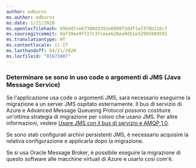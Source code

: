 ```yaml
---
author: edburns
ms.author: edburns
ms.date: 1/21/2020
ms.openlocfilehash: 69bddfce67388d3392e6908f3ddf1af378b116cf
ms.sourcegitcommit: 0af39ee9ff27c37ceeeb28ea9d51e32995989591
ms.translationtype: HT
ms.contentlocale: it-IT
ms.lasthandoff: 04/21/2020
ms.locfileid: "81673487"
---
```

### <a name="determine-whether-java-message-service-jms-queues-or-topics-are-in-use"></a>Determinare se sono in uso code o argomenti di JMS (Java Message Service)

Se l'applicazione usa code o argomenti JMS, sarà necessario eseguirne la migrazione a un server JMS ospitato esternamente. Il bus di servizio di Azure e Advanced Message Queueing Protocol possono costituire un'ottima strategia di migrazione per coloro che usano JMS. Per altre informazioni, vedere [Usare JMS con il bus di servizio e AMQP 1.0](/azure/service-bus-messaging/service-bus-java-how-to-use-jms-api-amqp).

Se sono stati configurati archivi persistenti JMS, è necessario acquisire la relativa configurazione e applicarla dopo la migrazione.

Se si usa Oracle Message Broker, è possibile eseguire la migrazione di questo software alle macchine virtuali di Azure e usarlo così com'è.
